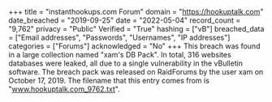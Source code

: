 +++
title = "instanthookups.com Forum"
domain = "https://hookuptalk.com"
date_breached = "2019-09-25"
date = "2022-05-04"
record_count = "9,762"
privacy = "Public"
Verified = "True"
hashing = ["vB"]
breached_data = ["Email addresses", "Passwords", "Usernames", "IP addresses"]
categories = ["Forums"]
acknowledged = "No"
+++
This breach was found in a large collection named "xam's DB Pack". In total, 316 websites databases were leaked, all due to a single vulnerability in the vBulletin software. The breach pack was released on RaidForums by the user xam on October 17, 2019. The filename that this entry comes from is "www.hookuptalk.com_9762.txt".

